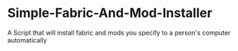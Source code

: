# Simple-Fabric-And-Mod-Installer
A Script that will install fabric and mods you specify to a person's computer automatically
